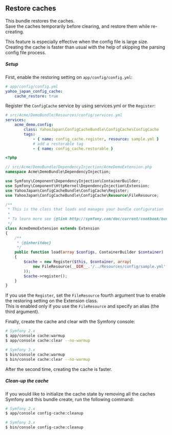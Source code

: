 Restore caches
--------------

This bundle restores the caches.  
Save the caches temporarily before clearing, and restore them while re-creating.

This feature is especially effective when the config file is large size.  
Creating the cache is faster than usual with the help of skipping the parsing config file process.

##### Setup

First, enable the restoring setting on `app/config/config.yml`:

```yml
# app/config/config.yml
yahoo_japan_config_cache:
    cache_restore: true
```

Register the `ConfigCache` service by using services.yml or the `Register`:

```yml
# src/Acme/DemoBundle/Resources/config/services.yml
services:
    acme_demo.config:
        class: YahooJapan\ConfigCacheBundle\ConfigCache\ConfigCache
        tags:
            - { name: config_cache.register, resource: sample.yml }
            # add a restorable tag
            - { name: config_cache.restorable }
```

```php
<?php

// src/Acme/DemoBundle/DependencyInjection/AcmeDemoExtension.php
namespace Acme\DemoBundle\DependencyInjection;

use Symfony\Component\DependencyInjection\ContainerBuilder;
use Symfony\Component\HttpKernel\DependencyInjection\Extension;
use YahooJapan\ConfigCacheBundle\ConfigCache\Register;
use YahooJapan\ConfigCacheBundle\ConfigCache\Resource\FileResource;

/**
 * This is the class that loads and manages your bundle configuration
 *
 * To learn more see {@link http://symfony.com/doc/current/cookbook/bundles/extension.html}
 */
class AcmeDemoExtension extends Extension
{
    /**
     * {@inheritdoc}
     */
    public function load(array $configs, ContainerBuilder $container)
    {
        $cache = new Register($this, $container, array(
            new FileResource(__DIR__.'/../Resources/config/sample.yml', null, 'sample', true),
        ));
        $cache->register();
    }
}
```

If you use the `Register`, set the `FileResource` fourth argument true to enable the restoring setting on the Extension class.  
This is enabled only if you use the `FileResource` and specify an alias (the third argument).

Finally, create the cache and clear with the Symfony console:

```sh
# Symfony 2.x
$ app/console cache:warmup
$ app/console cache:clear --no-warmup

# Symfony 3.x
$ bin/console cache:warmup
$ bin/console cache:clear --no-warmup
```

After the second time, creating the cache is faster.

##### Clean-up the cache

If you would like to initialize the cache state by removing all the caches Symfony and this bundle create, run the following command:

```sh
# Symfony 2.x
$ app/console config-cache:cleanup

# Symfony 3.x
$ bin/console config-cache:cleanup
```
